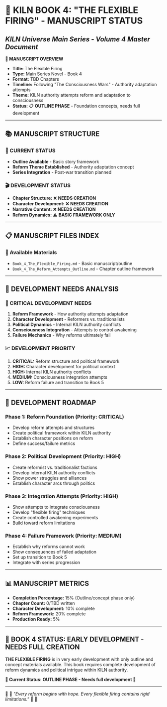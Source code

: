 # 🔧 KILN BOOK 4: "THE FLEXIBLE FIRING" - MANUSCRIPT STATUS
## *KILN Universe Main Series - Volume 4 Master Document*

**🌟 MANUSCRIPT OVERVIEW**
- **Title:** The Flexible Firing
- **Type:** Main Series Novel - Book 4
- **Format:** TBD Chapters
- **Timeline:** Following "The Consciousness Wars" - Authority adaptation attempts
- **Theme:** KILN authority attempts reform and adaptation to consciousness
- **Status:** 📋 **OUTLINE PHASE** - Foundation concepts, needs full development

---

## 📚 **MANUSCRIPT STRUCTURE**

### **📖 CURRENT STATUS**
- **Outline Available** - Basic story framework
- **Reform Theme Established** - Authority adaptation concept
- **Series Integration** - Post-war transition planned

### **🎬 DEVELOPMENT STATUS**
- **Chapter Structure:** ❌ **NEEDS CREATION**
- **Character Development:** ❌ **NEEDS CREATION**  
- **Narrative Content:** ❌ **NEEDS CREATION**
- **Reform Dynamics:** ⚠️ **BASIC FRAMEWORK ONLY**

---

## 📋 **MANUSCRIPT FILES INDEX**

### **📁 Available Materials**
- `Book_4_The_Flexible_Firing.md` - Basic manuscript/outline
- `Book_4_The_Reform_Attempts_Outline.md` - Chapter outline framework

---

## 🎯 **DEVELOPMENT NEEDS ANALYSIS**

### **🚧 CRITICAL DEVELOPMENT NEEDS**
1. **Reform Framework** - How authority attempts adaptation
2. **Character Development** - Reformers vs. traditionalists
3. **Political Dynamics** - Internal KILN authority conflicts
4. **Consciousness Integration** - Attempts to control awakening
5. **Failure Mechanics** - Why reforms ultimately fail

### **📈 DEVELOPMENT PRIORITY**
1. **CRITICAL:** Reform structure and political framework
2. **HIGH:** Character development for political context
3. **HIGH:** Internal KILN authority conflicts
4. **MEDIUM:** Consciousness integration attempts
5. **LOW:** Reform failure and transition to Book 5

---

## 🚧 **DEVELOPMENT ROADMAP**

### **Phase 1: Reform Foundation** (Priority: CRITICAL)
- Develop reform attempts and structures
- Create political framework within KILN authority
- Establish character positions on reform
- Define success/failure metrics

### **Phase 2: Political Development** (Priority: HIGH)
- Create reformist vs. traditionalist factions
- Develop internal KILN authority conflicts
- Show power struggles and alliances
- Establish character arcs through politics

### **Phase 3: Integration Attempts** (Priority: HIGH)
- Show attempts to integrate consciousness
- Develop "flexible firing" techniques
- Create controlled awakening experiments
- Build toward reform limitations

### **Phase 4: Failure Framework** (Priority: MEDIUM)
- Establish why reforms cannot work
- Show consequences of failed adaptation
- Set up transition to Book 5
- Integrate with series progression

---

## 📊 **MANUSCRIPT METRICS**

- **Completion Percentage:** 15% (Outline/concept phase only)
- **Chapter Count:** 0/TBD written
- **Character Development:** 10% complete
- **Reform Framework:** 20% complete
- **Production Ready:** 5%

---

## 🏺 **BOOK 4 STATUS: EARLY DEVELOPMENT - NEEDS FULL CREATION**

**THE FLEXIBLE FIRING** is in very early development with only outline and concept materials available. This book requires complete development of reform dynamics and political intrigue within KILN authority.

**📜 Current Status: OUTLINE PHASE - Needs full development 📜**

---

🏺 📜 *"Every reform begins with hope. Every flexible firing contains rigid limitations."* 📜 🏺
